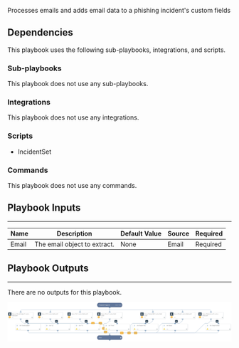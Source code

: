 Processes emails and adds email data to a phishing incident's custom fields

## Dependencies
This playbook uses the following sub-playbooks, integrations, and scripts.

### Sub-playbooks
This playbook does not use any sub-playbooks.

### Integrations
This playbook does not use any integrations.

### Scripts
* IncidentSet

### Commands
This playbook does not use any commands.

## Playbook Inputs
---

| **Name** | **Description** | **Default Value** | **Source** | **Required** |
| --- | --- | --- | --- | --- |
| Email | The email object to extract. | None | Email | Required |

## Playbook Outputs
---
There are no outputs for this playbook.

![Process_Email_Add_custom_fields](https://github.com/ElazarK/content-docs/blob/master/images/playbooks/Process_Email_Add_custom_fields.png)
